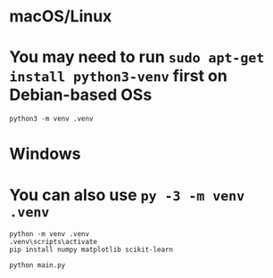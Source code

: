# macOS/Linux
# You may need to run `sudo apt-get install python3-venv` first on Debian-based OSs
```
python3 -m venv .venv
```

# Windows
# You can also use `py -3 -m venv .venv`
```
python -m venv .venv
.venv\scripts\activate
pip install numpy matplotlib scikit-learn

python main.py
```


